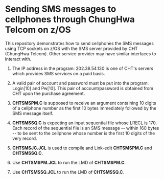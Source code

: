 # Sending SMS messages to cellphones through ChungHwa Telcom on z/OS

This repository demonstrates how to send cellphones the SMS messages using TCP sockets on z/OS with the SMS server provided by CHT (ChungHwa Telcom). Other service provider may have similar interfaces to interact with.

1. The IP address in the program: 202.39.54.130 is one of CHT's servers which provides SMS services on a paid basis.

2. A valid pair of account and password must be put into the program: Login[10] and Pw[10]. This pair of account/password is obtained from CHT upon the purchase agreement.

3. **CHTSMSPM.C** is supposed to receive an argument containing 10 digits of a cellphone number as the first 10 bytes immediately followed by the SMS message itself.

4. **CHTSMSSQ.C** is expecting an input sequential file whose LRECL is 170. Each record of the sequential file is an SMS message -- within 160 bytes -- to be sent to the cellphone whose number is the first 10 digits of the very record.

5. **CHTSMSJC.JCL** is used to compile and Link-edit **CHTSMSPM.C** and **CHTSMSSQ.C**.

6. Use **CHTSMSPM.JCL** to run the LMD of **CHTSMSPM.C**.

7. Use **CHTSMSSQ.JCL** to run the LMD of **CHTSMSSQ.C**.